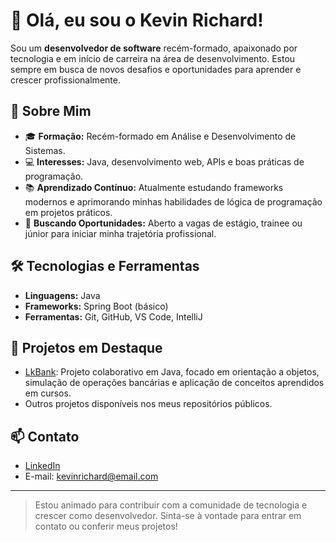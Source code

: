 # 👋 Olá, eu sou o Kevin Richard!

Sou um **desenvolvedor de software** recém-formado, apaixonado por tecnologia e em início de carreira na área de desenvolvimento. Estou sempre em busca de novos desafios e oportunidades para aprender e crescer profissionalmente.

## 🚀 Sobre Mim
- 🎓 **Formação:** Recém-formado em Análise e Desenvolvimento de Sistemas.
- 💻 **Interesses:** Java, desenvolvimento web, APIs e boas práticas de programação.
- 📚 **Aprendizado Contínuo:** Atualmente estudando frameworks modernos e aprimorando minhas habilidades de lógica de programação em projetos práticos.
- 🌱 **Buscando Oportunidades:** Aberto a vagas de estágio, trainee ou júnior para iniciar minha trajetória profissional.

## 🛠️ Tecnologias e Ferramentas
- **Linguagens:** Java
- **Frameworks:** Spring Boot (básico)
- **Ferramentas:** Git, GitHub, VS Code, IntelliJ

## 📂 Projetos em Destaque
- [LkBank](https://github.com/k3vinrich4rd/lk-bank): Projeto colaborativo em Java, focado em orientação a objetos, simulação de operações bancárias e aplicação de conceitos aprendidos em cursos.
- Outros projetos disponíveis nos meus repositórios públicos.

## 📫 Contato
- [LinkedIn](https://www.linkedin.com/in/kevinrichard/)
- E-mail: kevinrichard@email.com

---
> Estou animado para contribuir com a comunidade de tecnologia e crescer como desenvolvedor. Sinta-se à vontade para entrar em contato ou conferir meus projetos!
